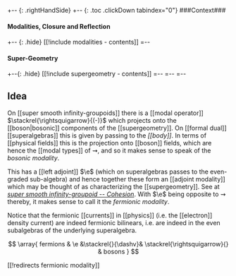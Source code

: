 
+-- {: .rightHandSide}
+-- {: .toc .clickDown tabindex="0"}
###Context###
#### Modalities, Closure and Reflection
+-- {: .hide}
[[!include modalities - contents]]
=--
#### Super-Geometry
+--{: .hide}
[[!include supergeometry - contents]]
=--
=--
=--



## Idea

On [[super smooth infinity-groupoids]] there is a [[modal operator]] $\stackrel{\rightsquigarrow}{(-)}$ which projects onto the [[boson|bosonic]] components of the [[supergeometry]]. On [[formal dual]] [[superalgebras]] this is given by passing to the _[[body]]_. In terms of [[physical fields]] this is the projection onto [[boson]] fields, which are hence the [[modal types]] of $\rightsquigarrow$, and so it makes sense to speak of the _bosonic modality_.

This has a [[left adjoint]] $\e$ (which on superalgebras passes to the even-graded sub-algebra) and hence together these form an [[adjoint modality]] which may be thought of as characterizing the [[supergeometry]]. See at _[super smooth infinity-groupoid -- Cohesion](http://ncatlab.org/nlab/show/super+smooth+infinity-groupoid#Cohesion)_. With $\e$ being opposite to $\rightsquigarrow$ thereby, it makes sense to call it the _fermionic modality_.

Notice that the fermionic [[currents]] in [[physics]] (i.e. the [[electron]] density current) are indeed fermionic bilinears, i.e. are indeed in the even subalgebras of the underlying superalgebra.

$$
  \array{
    fermions & \e &\stackrel{}{\dashv}& \stackrel{\rightsquigarrow}{} & bosons
  }
$$


[[!redirects fermionic modality]]

